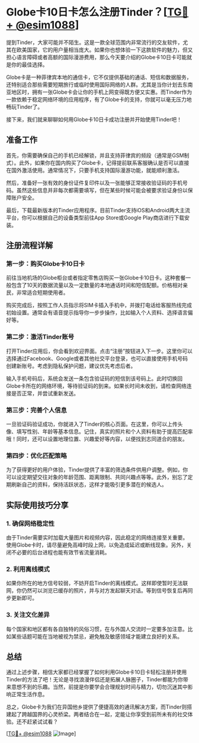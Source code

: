 # Globe卡10日卡怎么注册Tinder？[[TG💪+ @esim1088](https://t.me/s/esim1088)]

提到Tinder，大家可能并不陌生。这是一款全球范围内非常流行的交友软件，尤其在欧美国家，它的用户量相当庞大。如果你也想体验一下这款软件的魅力，但又担心语言障碍或者高额的国际漫游费用，那么今天要介绍的Globe卡10日卡可能就是你的最佳选择。

Globe卡是一种菲律宾本地的通信卡，它不仅提供基础的通话、短信和数据服务，还特别适合那些需要短期旅行或临时使用国际网络的人群。尤其是当你计划去东南亚地区时，拥有一张Globe卡会让你的手机上网变得既方便又实惠。而Tinder作为一款依赖于稳定网络环境的应用程序，有了Globe卡的支持，你就可以毫无压力地畅玩Tinder了。

接下来，我们就来聊聊如何用Globe卡10日卡成功注册并开始使用Tinder吧！

## 准备工作

首先，你需要确保自己的手机已经解锁，并且支持菲律宾的频段（通常是GSM制式）。此外，如果你在国内购买了Globe卡，记得提前联系客服确认是否可以直接在国外激活使用。通常情况下，只要手机支持国际漫游功能，就能顺利激活。

然后，准备好一张有效的身份证件复印件以及一张能够正常接收验证码的手机号码。虽然这些信息并非每次都需要填写，但在某些时候可能会被要求验证身份以保障账户安全。

最后，下载最新版本的Tinder应用程序。目前Tinder支持iOS和Android两大主流平台，你可以根据自己的设备类型前往App Store或Google Play商店进行下载安装。

## 注册流程详解

### 第一步：购买Globe卡10日卡

前往当地机场的Globe柜台或者指定零售店购买一张Globe卡10日卡。这种套餐一般包含了10天的数据流量以及一定数量的本地通话时间和短信配额。价格相对亲民，非常适合短期使用者。

购买完成后，按照工作人员指示将SIM卡插入手机中，并拨打电话给客服热线完成初始设置。通常会有语音提示指导你一步步操作，比如输入个人资料、选择语言偏好等。

### 第二步：激活Tinder账号

打开Tinder应用后，你会看到欢迎界面。点击“注册”按钮进入下一步。这里你可以选择通过Facebook、Google或者其他社交平台登录，也可以直接使用手机号码创建新账号。考虑到隐私保护问题，建议优先考虑后者。

输入手机号码后，系统会发送一条包含验证码的短信到该号码上。此时切换回Globe卡所在的网络环境，等待验证码的到来。如果长时间未收到，请检查网络连接是否正常，并尝试重新发送。

### 第三步：完善个人信息

一旦验证码验证成功，你就进入了Tinder的核心页面。在这里，你可以上传头像、填写性别、年龄等基本信息。记住，真实的照片和个人资料有助于提高匹配率哦！同时，还可以设置地理位置、兴趣爱好等内容，以便找到志同道合的朋友。

### 第四步：优化匹配策略

为了获得更好的用户体验，Tinder提供了丰富的筛选条件供用户调整。例如，你可以设定期望交往对象的年龄范围、距离限制、共同兴趣点等等。此外，别忘了定期刷新自己的资料，保持活跃状态，这样才能吸引更多潜在的候选人。

## 实际使用技巧分享

### 1. 确保网络稳定性

由于Tinder需要实时加载大量图片和视频内容，因此稳定的网络连接至关重要。使用Globe卡时，请尽量避免高峰时段上网，以免造成延迟或断线现象。另外，关闭不必要的后台进程也能有效节省流量消耗。

### 2. 利用离线模式

如果你所在的地方信号较弱，不妨开启Tinder的离线模式。这样即使暂时无法联网，你仍然可以浏览已缓存的照片，并与对方发起聊天对话。等到信号恢复后再同步更新即可。

### 3. 关注文化差异

每个国家和地区都有各自独特的风俗习惯，在与外国人交流时一定要多加注意。比如某些话题可能在当地被视为禁忌，避免触及敏感领域才能建立良好的关系。

## 总结

通过上述步骤，相信大家都已经掌握了如何利用Globe卡10日卡轻松注册并使用Tinder的方法了吧！无论是寻找浪漫伴侣还是拓展人脉圈子，Tinder都能为你带来意想不到的乐趣。当然，前提是你要学会合理规划时间与精力，切勿沉迷其中影响正常生活作息。

总之，Globe卡为我们在异国他乡提供了便捷高效的通讯解决方案，而Tinder则搭建起了跨越国界的心灵桥梁。两者结合在一起，定能让你享受到前所未有的社交体验。还不赶紧试试看？

[[TG💪+ @esim1088](https://t.me/s/esim1088) ![Image](https://i.postimg.cc/4NQfJmqS/Snipaste-2025-05-13-00-14-12.png)]